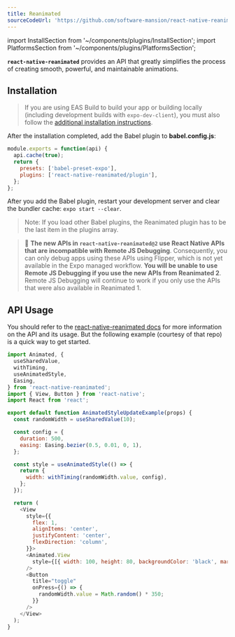 ```yaml
---
title: Reanimated
sourceCodeUrl: 'https://github.com/software-mansion/react-native-reanimated'
---
```


import InstallSection from '~/components/plugins/InstallSection';
import PlatformsSection from '~/components/plugins/PlatformsSection';

**`react-native-reanimated`** provides an API that greatly simplifies the process of creating smooth, powerful, and maintainable animations.

<PlatformsSection android emulator ios simulator web />

## Installation

<InstallSection packageName="react-native-reanimated" href="https://docs.swmansion.com/react-native-reanimated/docs/fundamentals/installation" />

> If you are using EAS Build to build your app or building locally (including development builds with `expo-dev-client`), you must also follow the [additional installation instructions](https://docs.swmansion.com/react-native-reanimated/docs/fundamentals/installation).

After the installation completed, add the Babel plugin to **babel.config.js**:

```jsx
module.exports = function(api) {
  api.cache(true);
  return {
    presets: ['babel-preset-expo'],
    plugins: ['react-native-reanimated/plugin'],
  };
};
```

After you add the Babel plugin, restart your development server and clear the bundler cache: `expo start --clear`.

> Note: If you load other Babel plugins, the Reanimated plugin has to be the last item in the plugins array.

> 🚨 **The new APIs in `react-native-reanimated@2` use React Native APIs that are incompatible with Remote JS Debugging**. Consequently, you can only debug apps using these APIs using Flipper, which is not yet available in the Expo managed workflow. **You will be unable to use Remote JS Debugging if you use the new APIs from Reanimated 2**. Remote JS Debugging will continue to work if you only use the APIs that were also available in Reanimated 1.

## API Usage

You should refer to the [react-native-reanimated docs](https://docs.swmansion.com/react-native-reanimated/docs/) for more information on the API and its usage. But the following example (courtesy of that repo) is a quick way to get started.

```js
import Animated, {
  useSharedValue,
  withTiming,
  useAnimatedStyle,
  Easing,
} from 'react-native-reanimated';
import { View, Button } from 'react-native';
import React from 'react';

export default function AnimatedStyleUpdateExample(props) {
  const randomWidth = useSharedValue(10);

  const config = {
    duration: 500,
    easing: Easing.bezier(0.5, 0.01, 0, 1),
  };

  const style = useAnimatedStyle(() => {
    return {
      width: withTiming(randomWidth.value, config),
    };
  });

  return (
    <View
      style={{
        flex: 1,
        alignItems: 'center',
        justifyContent: 'center',
        flexDirection: 'column',
      }}>
      <Animated.View
        style={[{ width: 100, height: 80, backgroundColor: 'black', margin: 30 }, style]}
      />
      <Button
        title="toggle"
        onPress={() => {
          randomWidth.value = Math.random() * 350;
        }}
      />
    </View>
  );
}
```
